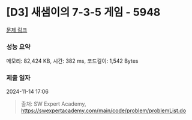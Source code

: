 # [D3] 새샘이의 7-3-5 게임 - 5948 

[문제 링크](https://swexpertacademy.com/main/code/problem/problemDetail.do?contestProbId=AWZ2IErKCwUDFAUQ) 

### 성능 요약

메모리: 82,424 KB, 시간: 382 ms, 코드길이: 1,542 Bytes

### 제출 일자

2024-11-14 17:06



> 출처: SW Expert Academy, https://swexpertacademy.com/main/code/problem/problemList.do